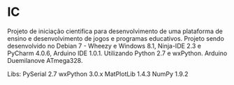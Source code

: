 # IC
Projeto de iniciação cientifica para desenvolvimento de uma plataforma de ensino e desenvolvimento de jogos e programas educativos.
Projeto sendo desenvolvido no Debian 7 - Wheezy e Windows 8.1, Ninja-IDE 2.3 e PyCharm 4.0.6, Arduino IDE 1.0.1. Utilizando Python 2.7 e wxPython. Arduino Duemilanove ATmega328.

Libs:
PySerial 2.7
wxPython 3.0.x
MatPlotLib 1.4.3
NumPy 1.9.2
